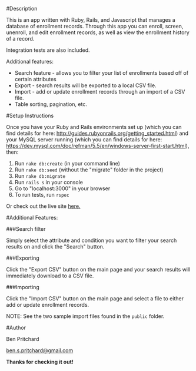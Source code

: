 #Description

This is an app written with Ruby, Rails, and Javascript that manages a database of enrollment records. Through this app you can enroll, screen, unenroll, and edit enrollment records, as well as view the enrollment history of a record.

Integration tests are also included.

Additional features:
- Search feature - allows you to filter your list of enrollments based off of certain attributes
- Export - search results will be exported to a local CSV file.
- Import - add or update enrollment records through an import of a CSV file.
- Table sorting, pagination, etc.

#Setup Instructions

Once you have your Ruby and Rails environments set up (which you can find details for here: http://guides.rubyonrails.org/getting_started.html) and your MySQL server running (which you can find details for here: https://dev.mysql.com/doc/refman/5.5/en/windows-server-first-start.html), then:

1. Run `rake db:create` (in your command line)
2. Run `rake db:seed` (without the "migrate" folder in the project)
3. Run `rake db:migrate`
4. Run `rails s` in your console
5. Go to "localhost:3000" in your browser
6. To run tests, run `rspec`

Or check out the live site [here.](https://sheltered-eyrie-5331.herokuapp.com/active)

#Additional Features:

###Search filter

Simply select the attribute and condition you want to filter your search results on and click the "Search" button.

###Exporting

Click the "Export CSV" button on the main page and your search results will immediately download to a CSV file.

###Importing

Click the "Import CSV" button on the main page and select a file to either add or update enrollment records.

NOTE: See the two sample import files found in the `public` folder.

#Author

Ben Pritchard

ben.s.pritchard@gmail.com

**Thanks for checking it out!**
